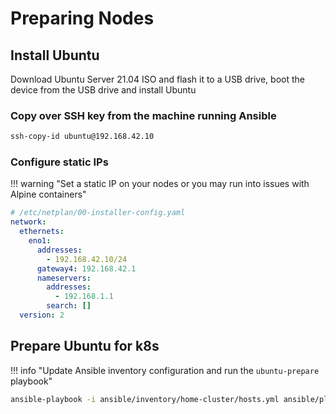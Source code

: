 # Preparing Nodes

## Install Ubuntu

Download Ubuntu Server 21.04 ISO and flash it to a USB drive, boot the device from the USB drive and install Ubuntu

### Copy over SSH key from the machine running Ansible

```sh
ssh-copy-id ubuntu@192.168.42.10
```

### Configure static IPs

!!! warning "Set a static IP on your nodes or you may run into issues with Alpine containers"

```yaml
# /etc/netplan/00-installer-config.yaml
network:
  ethernets:
    eno1:
      addresses:
        - 192.168.42.10/24
      gateway4: 192.168.42.1
      nameservers:
        addresses:
          - 192.168.1.1
        search: []
  version: 2
```

## Prepare Ubuntu for k8s

!!! info "Update Ansible inventory configuration and run the `ubuntu-prepare` playbook"

```sh
ansible-playbook -i ansible/inventory/home-cluster/hosts.yml ansible/playbooks/kubernetes/ubuntu-prepare.yml
```
